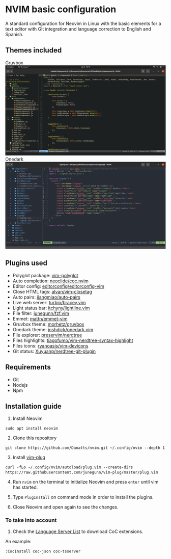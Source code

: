 # NVIM basic configuration 

A standard configuration for Neovim in Linux with the basic elements for a text editor with Git integration and language correction to English and Spanish.

## Themes included
Gruvbox
![ScreenShot](doc/gruvbox01.png)
Onedark
![ScreenShot](doc/onedark01.png)


## Plugins used
- Polyglot package: [vim-polyglot](https://github.com/sheerun/vim-polyglot)
- Auto completion: [neoclide/coc.nvim](https://github.com/neoclide/coc.nvim)
- Editor config: [editorconfig/editorconfig-vim](https://github.com/editorconfig/editorconfig-vim)
- Close HTML tags: [alvan/vim-closetag](https://github.com/alvan/vim-closetag)
- Auto pairs: [jiangmiao/auto-pairs](https://github.com/jiangmiao/auto-pairs)
- Live web server: [turbio/bracey.vim](https://github.com/turbio/bracey.vim)
- Light status bar: [itchyny/lightline.vim](https://github.com/itchyny/lightline.vim)
- File filter: [junegunn/fzf.vim](https://github.com/junegunn/fzf.vim)
- Emmet: [mattn/emmet-vim](https://github.com/mattn/emmet-vim)
- Gruvbox theme: [morhetz/gruvbox](https://github.com/morhetz/gruvbox)
- Onedark theme: [joshdick/onedark.vim](https://github.com/joshdick/onedark.vim)
- File explorer: [preservim/nerdtree](https://github.com/preservim/nerdtree)
- Files highlights: [tiagofumo/vim-nerdtree-syntax-highlight](https://github.com/tiagofumo/vim-nerdtree-syntax-highlight)
- Files icons: [ryanoasis/vim-devicons](https://github.com/ryanoasis/vim-devicons)
- Git status: [Xuyuanp/nerdtree-git-plugin](https://github.com/Xuyuanp/nerdtree-git-plugin)

## Requirements

- Git
- Nodejs
- Npm

## Installation guide

1. Install Neovim

```
sudo apt install neovim
```

2. Clone this repository

```
git clone https://github.com/Danatts/nvim.git ~/.config/nvim --depth 1
```

3. Install [vim-plug](https://github.com/junegunn/vim-plug)

```
curl -fLo ~/.config/nvim/autoload/plug.vim --create-dirs https://raw.githubusercontent.com/junegunn/vim-plug/master/plug.vim
```

4. Run `nvim` on the terminal to initialize Neovim and press `enter` until vim has started. 

5. Type `PlugInstall` on command mode in order to install the plugins.

6. Close Neovim and open again to see the changes.

### To take into account

1. Check the [Language Server List](https://github.com/neoclide/coc.nvim/wiki/Language-servers) to download CoC extensions.

An example:

```
:CocInstall coc-json coc-tsserver
```
